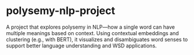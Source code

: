 # polysemy-nlp-project
A project that explores polysemy in NLP—how a single word can have multiple meanings based on context. Using contextual embeddings and clustering (e.g., with BERT), it visualizes and disambiguates word senses to support better language understanding and WSD applications.
